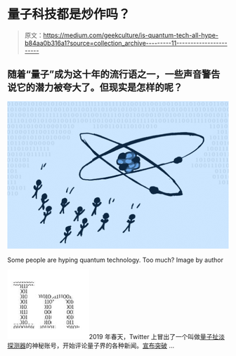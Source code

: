# 量子科技都是炒作吗？

> 原文：<https://medium.com/geekculture/is-quantum-tech-all-hype-b84aa0b316a1?source=collection_archive---------11----------------------->

## 随着“量子”成为这十年的流行语之一，一些声音警告说它的潜力被夸大了。但现实是怎样的呢？

![](img/16be868015940b8673d20eb5c1e2b2f7.png)

Some people are hyping quantum technology. Too much? Image by author

![In](img/e66096fe7ebf7049a2b374f5ffe43553.png)2019 年春天，Twitter 上冒出了一个叫做[量子扯淡探测器](https://twitter.com/BullshitQuantum)的神秘账号，开始评论量子界的各种新闻。[宣布突破](https://twitter.com/BullshitQuantum/status/1300277331781545984) …